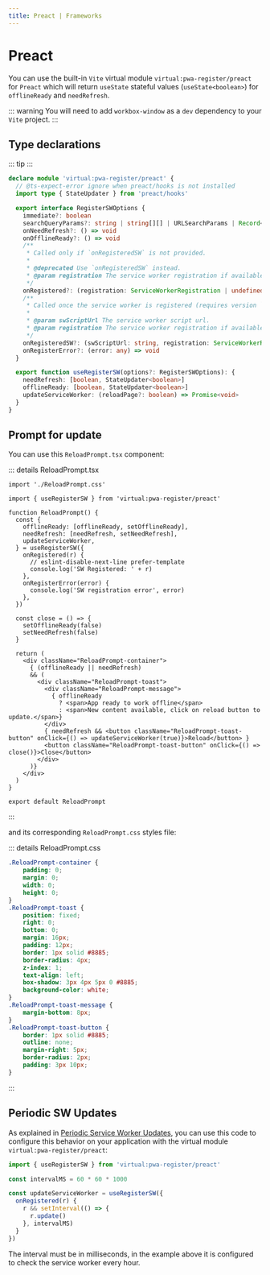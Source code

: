 ```yaml
---
title: Preact | Frameworks
---
```


# Preact

You can use the built-in `Vite` virtual module `virtual:pwa-register/preact` for `Preact` which will return `useState` stateful values (`useState<boolean>`) for `offlineReady` and `needRefresh`.

::: warning
You will need to add `workbox-window` as a `dev` dependency to your `Vite` project.
:::

## Type declarations

::: tip
<TypeScriptError2307 />
:::

```ts
declare module 'virtual:pwa-register/preact' {
  // @ts-expect-error ignore when preact/hooks is not installed
  import type { StateUpdater } from 'preact/hooks'

  export interface RegisterSWOptions {
    immediate?: boolean
    searchQueryParams?: string | string[][] | URLSearchParams | Record<string, any>
    onNeedRefresh?: () => void
    onOfflineReady?: () => void
    /**
     * Called only if `onRegisteredSW` is not provided.
     *
     * @deprecated Use `onRegisteredSW` instead.
     * @param registration The service worker registration if available.
     */
    onRegistered?: (registration: ServiceWorkerRegistration | undefined) => void
    /**
     * Called once the service worker is registered (requires version `0.12.8+`).
     *
     * @param swScriptUrl The service worker script url.
     * @param registration The service worker registration if available.
     */
    onRegisteredSW?: (swScriptUrl: string, registration: ServiceWorkerRegistration | undefined) => void
    onRegisterError?: (error: any) => void
  }

  export function useRegisterSW(options?: RegisterSWOptions): {
    needRefresh: [boolean, StateUpdater<boolean>]
    offlineReady: [boolean, StateUpdater<boolean>]
    updateServiceWorker: (reloadPage?: boolean) => Promise<void>
  }
}
```

## Prompt for update

You can use this `ReloadPrompt.tsx` component:

::: details ReloadPrompt.tsx
```tsx
import './ReloadPrompt.css'

import { useRegisterSW } from 'virtual:pwa-register/preact'

function ReloadPrompt() {
  const {
    offlineReady: [offlineReady, setOfflineReady],
    needRefresh: [needRefresh, setNeedRefresh],
    updateServiceWorker,
  } = useRegisterSW({
    onRegistered(r) {
      // eslint-disable-next-line prefer-template
      console.log('SW Registered: ' + r)
    },
    onRegisterError(error) {
      console.log('SW registration error', error)
    },
  })

  const close = () => {
    setOfflineReady(false)
    setNeedRefresh(false)
  }

  return (
    <div className="ReloadPrompt-container">
      { (offlineReady || needRefresh)
      && (
        <div className="ReloadPrompt-toast">
          <div className="ReloadPrompt-message">
            { offlineReady
              ? <span>App ready to work offline</span>
              : <span>New content available, click on reload button to update.</span>}
          </div>
          { needRefresh && <button className="ReloadPrompt-toast-button" onClick={() => updateServiceWorker(true)}>Reload</button> }
          <button className="ReloadPrompt-toast-button" onClick={() => close()}>Close</button>
        </div>
      )}
    </div>
  )
}

export default ReloadPrompt
```
:::

and its corresponding `ReloadPrompt.css` styles file:

::: details ReloadPrompt.css
```css
.ReloadPrompt-container {
    padding: 0;
    margin: 0;
    width: 0;
    height: 0;
}
.ReloadPrompt-toast {
    position: fixed;
    right: 0;
    bottom: 0;
    margin: 16px;
    padding: 12px;
    border: 1px solid #8885;
    border-radius: 4px;
    z-index: 1;
    text-align: left;
    box-shadow: 3px 4px 5px 0 #8885;
    background-color: white;
}
.ReloadPrompt-toast-message {
    margin-bottom: 8px;
}
.ReloadPrompt-toast-button {
    border: 1px solid #8885;
    outline: none;
    margin-right: 5px;
    border-radius: 2px;
    padding: 3px 10px;
}
```
:::

## Periodic SW Updates

As explained in [Periodic Service Worker Updates](/guide/periodic-sw-updates), you can use this code to configure this behavior on your application with the virtual module `virtual:pwa-register/preact`:

```ts
import { useRegisterSW } from 'virtual:pwa-register/preact'

const intervalMS = 60 * 60 * 1000

const updateServiceWorker = useRegisterSW({
  onRegistered(r) {
    r && setInterval(() => {
      r.update()
    }, intervalMS)
  }
})
```

The interval must be in milliseconds, in the example above it is configured to check the service worker every hour.
